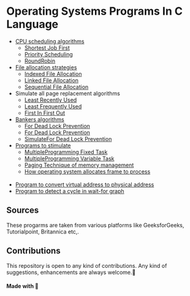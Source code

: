 # Operating Systems Programs In C Language

- <a href ="#">CPU scheduling algorithms</a>
  - <a href ="/SJF.c">Shortest Job First</a> 
  - <a href ="/PRIORI~1.C">Priority Scheduling</a>
  - <a href ="/RoundRobin.C">RoundRobin</a> 
- <a href ="#">File allocation strategies</a>
  - <a href ="/IndexedFA.c">Indexed File Allocation</a> 
  - <a href ="/LINKEDFA.C">Linked File Allocation</a> 
  - <a href ="/SequentialFA.c">Sequential File Allocation</a>
- <a >Simulate all page replacement algorithms</a>
  - <a href ="/LRU.C">Least Recently Used</a> 
  - <a href ="/LFU">Least Frequently Used</a> 
  - <a href ="/FIFO.c">First In First Out</a>
- <a href ="#">Bankers algorithms</a>
  - <a href ="/avoidance.c">For Dead Lock Prevention</a> 
  - <a href ="/DeadPrediction.c">For Dead Lock Prevention</a> 
  - <a href ="/PreventionDeadlock.c"> SimulateFor Dead Lock Prevention</a> 
- <a href ="#">Programs to stimulate</a>
  - <a href ="/MFT.C">MultipleProgramming Fixed Task</a> 
  - <a href ="/MVT.C">MultipleProgramming Variable Task</a> 
  - <a href ="/Paging.c">Paging Technique of memory management</a> 
  - <a href ="/Frames.c">How operating system allocates frame to process</a> 
  <br>
- <a href ="/VirtualAddressToPhy.c">Program to convert virtual address to physical address</a> 
- <a href ="/CycleInWait.c">Program to detect a cycle in wait-for graph</a> 

## Sources
These progarms are taken from various platforms like GeeksforGeeks, Tutorialpoint, Britannica etc,.

## Contributions
This repository is open to any kind of contributions. Any kind of suggestions, enhancements are always welcome.🤗
<br>
#### Made with 💜
